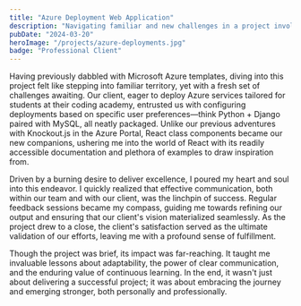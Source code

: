 ```yaml
---
title: "Azure Deployment Web Application"
description: "Navigating familiar and new challenges in a project involving Microsoft Azure, React, and client communication, emphasizing the profound lessons learned about adaptability, effective communication, and continuous growth."
pubDate: "2024-03-20"
heroImage: "/projects/azure-deployments.jpg"
badge: "Professional Client"
---
```


Having previously dabbled with Microsoft Azure templates, diving into this project felt like stepping into familiar territory, yet with a fresh set of challenges awaiting. Our client, eager to deploy Azure services tailored for students at their coding academy, entrusted us with configuring deployments based on specific user preferences—think Python + Django paired with MySQL, all neatly packaged. Unlike our previous adventures with Knockout.js in the Azure Portal, React class components became our new companions, ushering me into the world of React with its readily accessible documentation and plethora of examples to draw inspiration from.

Driven by a burning desire to deliver excellence, I poured my heart and soul into this endeavor. I quickly realized that effective communication, both within our team and with our client, was the linchpin of success. Regular feedback sessions became my compass, guiding me towards refining our output and ensuring that our client's vision materialized seamlessly. As the project drew to a close, the client's satisfaction served as the ultimate validation of our efforts, leaving me with a profound sense of fulfillment.

Though the project was brief, its impact was far-reaching. It taught me invaluable lessons about adaptability, the power of clear communication, and the enduring value of continuous learning. In the end, it wasn't just about delivering a successful project; it was about embracing the journey and emerging stronger, both personally and professionally.
